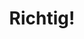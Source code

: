 ---
layout: question
title: "Richtig!"
description: "Unser Bahnhof ist wirklich unschön. Laufe davon weg, bis du rechts eine große Kirche siehst."
question: "Bist du an der Kirche angekommen?"
answers:
    - text: "Ja, ich bin an der Kirche"
      link: "/radolfzell/muenster.html"
---